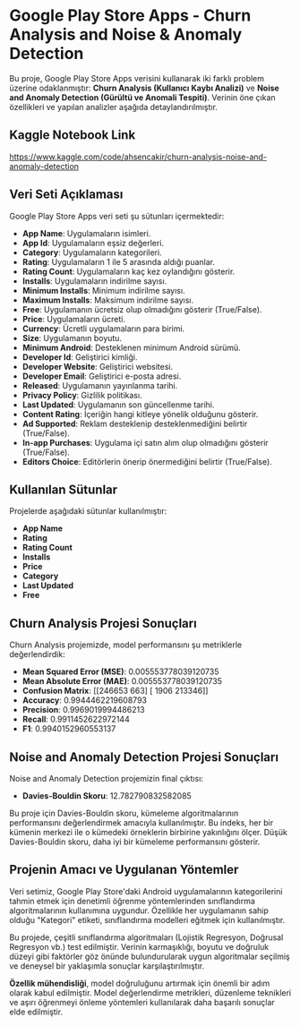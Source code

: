 # Google Play Store Apps - Churn Analysis and Noise & Anomaly Detection

Bu proje, Google Play Store Apps verisini kullanarak iki farklı problem üzerine odaklanmıştır: **Churn Analysis (Kullanıcı Kaybı Analizi)** ve **Noise and Anomaly Detection (Gürültü ve Anomali Tespiti)**. Verinin öne çıkan özellikleri ve yapılan analizler aşağıda detaylandırılmıştır.

## Kaggle Notebook Link

https://www.kaggle.com/code/ahsencakir/churn-analysis-noise-and-anomaly-detection

## Veri Seti Açıklaması

Google Play Store Apps veri seti şu sütunları içermektedir:

- **App Name**: Uygulamaların isimleri.
- **App Id**: Uygulamaların eşsiz değerleri.
- **Category**: Uygulamaların kategorileri.
- **Rating**: Uygulamaların 1 ile 5 arasında aldığı puanlar.
- **Rating Count**: Uygulamaların kaç kez oylandığını gösterir.
- **Installs**: Uygulamaların indirilme sayısı.
- **Minimum Installs**: Minimum indirilme sayısı.
- **Maximum Installs**: Maksimum indirilme sayısı.
- **Free**: Uygulamanın ücretsiz olup olmadığını gösterir (True/False).
- **Price**: Uygulamaların ücreti.
- **Currency**: Ücretli uygulamaların para birimi.
- **Size**: Uygulamanın boyutu.
- **Minimum Android**: Desteklenen minimum Android sürümü.
- **Developer Id**: Geliştirici kimliği.
- **Developer Website**: Geliştirici websitesi.
- **Developer Email**: Geliştirici e-posta adresi.
- **Released**: Uygulamanın yayınlanma tarihi.
- **Privacy Policy**: Gizlilik politikası.
- **Last Updated**: Uygulamanın son güncellenme tarihi.
- **Content Rating**: İçeriğin hangi kitleye yönelik olduğunu gösterir.
- **Ad Supported**: Reklam desteklenip desteklenmediğini belirtir (True/False).
- **In-app Purchases**: Uygulama içi satın alım olup olmadığını gösterir (True/False).
- **Editors Choice**: Editörlerin önerip önermediğini belirtir (True/False).

## Kullanılan Sütunlar
Projelerde aşağıdaki sütunlar kullanılmıştır:

- **App Name**
- **Rating**
- **Rating Count**
- **Installs**
- **Price**
- **Category**
- **Last Updated**
- **Free**

## Churn Analysis Projesi Sonuçları
Churn Analysis projemizde, model performansını şu metriklerle değerlendirdik:

- **Mean Squared Error (MSE)**: 0.005553778039120735
- **Mean Absolute Error (MAE)**: 0.005553778039120735
- **Confusion Matrix**:
  [[246653    663]
  [  1906 213346]]
 - **Accuracy**: 0.9944462219608793
- **Precision**: 0.9969019994486213
- **Recall**: 0.9911452622972144
- **F1**: 0.9940152960553137

## Noise and Anomaly Detection Projesi Sonuçları
Noise and Anomaly Detection projemizin final çıktısı:

- **Davies-Bouldin Skoru**: 12.782790832582085

Bu proje için Davies-Bouldin skoru, kümeleme algoritmalarının performansını değerlendirmek amacıyla kullanılmıştır. Bu indeks, her bir kümenin merkezi ile o kümedeki örneklerin birbirine yakınlığını ölçer. Düşük Davies-Bouldin skoru, daha iyi bir kümeleme performansını gösterir.

## Projenin Amacı ve Uygulanan Yöntemler
Veri setimiz, Google Play Store'daki Android uygulamalarının kategorilerini tahmin etmek için denetimli öğrenme yöntemlerinden sınıflandırma algoritmalarının kullanımına uygundur. Özellikle her uygulamanın sahip olduğu "Kategori" etiketi, sınıflandırma modelleri eğitmek için kullanılmıştır.

Bu projede, çeşitli sınıflandırma algoritmaları (Lojistik Regresyon, Doğrusal Regresyon vb.) test edilmiştir. Verinin karmaşıklığı, boyutu ve doğruluk düzeyi gibi faktörler göz önünde bulundurularak uygun algoritmalar seçilmiş ve deneysel bir yaklaşımla sonuçlar karşılaştırılmıştır.

**Özellik mühendisliği**, model doğruluğunu artırmak için önemli bir adım olarak kabul edilmiştir. Model değerlendirme metrikleri, düzenleme teknikleri ve aşırı öğrenmeyi önleme yöntemleri kullanılarak daha başarılı sonuçlar elde edilmiştir.

